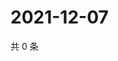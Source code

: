 # 2021-12-07

共 0 条

<!-- BEGIN WEIBO -->
<!-- 最后更新时间 Tue Dec 07 2021 09:53:34 GMT+0800 (China Standard Time) -->

<!-- END WEIBO -->
